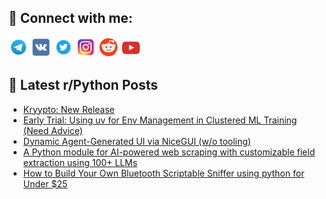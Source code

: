 ## 🔎 Connect with me:
[<img src="https://github.com/bullbesh/bullbesh/blob/main/images/Telegram.png" width="32" height="32" />](https://t.me/bullbesh)
[<img src="https://github.com/bullbesh/bullbesh/blob/main/images/VK.png" width="32" height="32" />](https://vk.com/bullbesh)
[<img src="https://github.com/bullbesh/bullbesh/blob/main/images/Twitter.png" width="32" height="32" />](https://twitter.com/bullbesh1)
[<img src="https://github.com/bullbesh/bullbesh/blob/main/images/Instagram.png" width="32" height="32" />](https://www.instagram.com/bullbesh)
[<img src="https://github.com/bullbesh/bullbesh/blob/main/images/Reddit.png" width="32" height="32" />](https://www.reddit.com/user/bullbesh)
[<img src="https://github.com/bullbesh/bullbesh/blob/main/images/YouTube.png" width="32" height="32" />](https://www.youtube.com/channel/UCtfjRs6uzgq5mfm8S06WTcg)

## 📕 Latest r/Python Posts
<!-- BLOG-POST-LIST:START -->
- [Kryypto: New Release](https://www.reddit.com/r/Python/comments/1neiod8/kryypto_new_release/)
- [Early Trial: Using uv for Env Management in Clustered ML Training &lpar;Need Advice&rpar;](https://www.reddit.com/r/Python/comments/1nefnct/early_trial_using_uv_for_env_management_in/)
- [Dynamic Agent-Generated UI via NiceGUI &lpar;w/o tooling&rpar;](https://www.reddit.com/r/Python/comments/1neet2h/dynamic_agentgenerated_ui_via_nicegui_wo_tooling/)
- [A Python module for AI-powered web scraping with customizable field extraction using 100+ LLMs](https://www.reddit.com/r/Python/comments/1ne77z7/a_python_module_for_aipowered_web_scraping_with/)
- [How to Build Your Own Bluetooth Scriptable Sniffer using python for Under $25](https://www.reddit.com/r/Python/comments/1ne4z4b/how_to_build_your_own_bluetooth_scriptable/)
<!-- BLOG-POST-LIST:END -->
